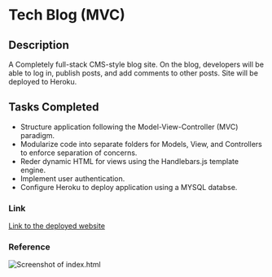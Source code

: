 # Tech Blog (MVC)

## Description
A Completely full-stack CMS-style blog site. On the blog, developers will be able to log in, publish posts, and add comments to other posts. Site will be deployed to Heroku.

## Tasks Completed 
* Structure application following the Model-View-Controller (MVC) paradigm.
* Modularize code into separate folders for Models, View, and Controllers to enforce separation of concerns. 
* Reder dynamic HTML for views using the Handlebars.js template engine. 
* Implement user authentication. 
* Configure Heroku to deploy application using a MYSQL databse. 

### Link 
[Link to the deployed website]()

### Reference 
![Screenshot of index.html]()